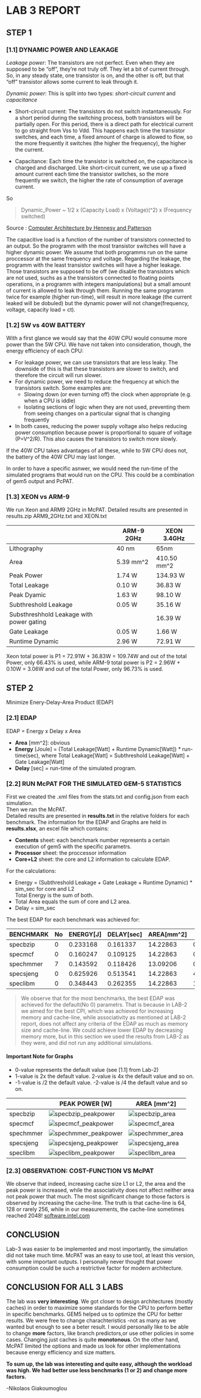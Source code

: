 # LAB 3 REPORT

## STEP 1

### [1.1] DYNAMIC POWER AND LEAKAGE

*Leakage power*: The transistors are not perfect. Even when they are supposed to be “off”, they’re not truly off. They let a bit of current through. So, in any steady state, one transistor is on, and the other is off, but that “off” transistor allows some current to leak through it.

*Dynamic power*: This is split into two types: *short-circuit current* and *capacitance*

* Short-circuit current: The transistors do not switch instantaneously. For a short period during the switching process, both transistors will be partially open. For this period, there is a direct path for electrical current to go straight from Vss to Vdd. This happens each time the transistor switches, and each time, a fixed amount of charge is allowed to flow, so the more frequently it switches (the higher the frequency), the higher the current.

* Capacitance: Each time the transistor is switched on, the capacitance is charged and discharged. Like short-circuit current, we use up a fixed amount current each time the transistor switches, so the more frequently we switch, the higher the rate of consumption of average current.

So

> Dynamic_Power ~ 1/2 x (Capacity Load) x (Voltage)(^2) x (Frequency switched)

Source : [Computer Architecture by Hennesy and Patterson](https://www.sciencedirect.com/topics/computer-science/dynamic-power)

The capacitive load is a function of the number of transistors connected to an output. So the programm with the most transistor switches will have a higher dynamic power. We assume that both programms run on the same proccessor at the same frequency and voltage. Regarding the leakage, the programm with the least transistor switches will have a higher leakage. Those transistors are supposed to be off (we disable the transistors which are not used, suchs as a the transistors connected to floating points operations, in a programm with integers manipulations) but a small amount of current is allowed to leak through them.
Running the same programm twice for example (higher run-time), will result in more leakage (the current leaked will be dobuled) but the dynamic power will not change(frequency, voltage, capacity load = ct).


### [1.2] 5W vs 40W BATTERY

With a first glance we would say that the 40W CPU would consume more power than the 5W CPU. We have not taken into consideration, though, the energy efficiency of each CPU:

* For leakage power, we can use transistors that are less leaky. The downside of this is that these transistors are slower to switch, and therefore the circuit will run slower.
* For dynamic power, we need to reduce the frequency at which the transistors switch. Some examples are:
  * Slowing down (or even turning off) the clock when appropriate (e.g. when a CPU is iddle)
  * Isolating sections of logic when they are not used, preventing them from seeing changes on a particular signal that is changing frequently
* In both cases, reducing the power supply voltage also helps reducing power consumption because power is proportional to square of voltage (P=V^2/R). This also causes the transistors to switch more slowly.

If the 40W CPU takes advantages of all these, while to 5W CPU does not, the battery of the 40W CPU may last longer.

In order to have a specific asnwer, we would need the run-time of the simulated programs that would run on the CPU. This could be a combination of gem5 output and PcPAT.

### [1.3] XEON vs ARM-9

We run Xeon and ARM9 2GHz in McPAT.
Detailed results are presented in results.zip ARM9_2GHz.txt and XEON.txt

|                                          | ARM-9 2GHz | XEON 3.4GHz |
|------------------------------------------|-----------|-------------|
| Lithography                              | 40 nm     | 65nm        |
| Area                                     | 5.39 mm^2 | 410.50 mm^2 |
| Peak Power                               | 1.74 W    | 134.93 W    |
| Total Leakage                            | 0.10 W    | 36.83 W     |
| Peak Dyamic                              | 1.63 W    | 98.10 W     |
| Subthreshold Leakage                     | 0.05 W    | 35.16 W     |
| Substhreshhold Leakage with power gating |           | 16.39 W     |
| Gate Leakage                             | 0.05 W    | 1.66 W      |
| Runtime Dynamic                          | 2.96 W    | 72.91 W     |

Xeon total power is P1 = 72.91W + 36.83W = 109.74W and out of the total Power, only 66.43% is used, while
ARM-9 total power is P2 = 2.96W + 0.10W = 3.06W and out of the total Power, only 96.73% is used.

## STEP 2

Minimize Enery-Delay-Area Product (EDAP)

### [2.1] EDAP

EDAP = Energy x Delay x Area

* 	__Area__ [mm^2]: obvious
* 	__Energy__ [Joule] = (Total Leakage[Watt] + Runtime Dynamic[Watt]) * run-time(sec), where Total Leakage[Watt] = Subthreshold Leakage[Watt] + Gate Leakage[Watt]
* 	__Delay__ [sec] = run-time of the simulated program.

### [2.2] RUN McPAT FOR THE SIMULATED GEM-5 STATISTICS

First we created the .xml files from the stats.txt and config.json from each simulation.  
Then we ran the McPAT.  
Detailed results are presented in __results.txt__ in the relative folders for each benchmark.
The information for the EDAP and Graphs are held in 	__results.xlsx__, an excel file which contains:
* 	__Contents__ sheet: each benchmark number represents a certain execution of gem5 with the specific parametrs.
* 	__Processor__ sheet: the proccessor information
* 	__Core+L2__ sheet: the core and L2 information to calculate EDAP.

For the calculations:
* Energy = (Subthreshold Leakage + Gate Leakage + Runtime Dynamic) * sim_sec for core and L2  
  Total Energy is the sum of both.
* Total Area equals the sum of core and L2 area.
* Delay = sim_sec

The best EDAP for each benchmark was achieved for:

| BENCHMARK | No | ENERGY[J] | DELAY[sec] | AREA[mm^2] | EDAP     | l1d_size | l1i_size | l2_size | l1i_assoc | l1d_assoc | l2_assoc | cache_line |
|-----------|----|-----------|------------|------------|----------|----------|----------|---------|-----------|-----------|----------|------------|
| specbzip  | 0  | 0.233168  | 0.161337   | 14.22863   | 0.535262 | 64       | 32       | 2       | 2         | 2         | 8        | 64         |
| specmcf   | 0  | 0.160247  | 0.109125   | 14.22863   | 0.248815 | 64       | 32       | 2       | 2         | 2         | 8        | 64         |
| spechmmer | 7  | 0.143592  | 0.118426   | 13.09206   | 0.22263  | 64       | 32       | 2       | 2         | 4         | 8        | 64         |
| specsjeng | 0  | 0.625926  | 0.513541   | 14.22863   | 4.573629 | 64       | 32       | 2       | 2         | 2         | 8        | 64         |
| speclibm  | 0  | 0.348443  | 0.262355   | 14.22863   | 1.30072  | 64       | 32       | 2       | 2         | 2         | 8        | 64         |


> We observe that for the most benchmarks, the best EDAP was achieved for the default(No 0) parametrs. That is because in LAB-2 we aimed for the best CPI, which was achieved for increasing memory and cache-line, while associativity as mentioned at LAB-2 report, does not affect any criteria of the EDAP as much as memory size and cache-line.
> We could achieve lower EDAP by decreasing memory more, but in this section we used the results from LAB-2 as they were, and did not run any additional simulations.

#### Important Note for Graphs
* 0-value represents the default value (see [1.1] from Lab-2)
* 1-value is 2x the default value. 2-value is 4x the default value and so on.
* -1-value is /2 the default value. -2-value is /4 the default value and so on.

|           | PEAK POWER [W]                                                                                                               | AREA [mm^2]                                                                                                             |
|-----------|------------------------------------------------------------------------------------------------------------------------------|-------------------------------------------------------------------------------------------------------------------------|
| specbzip  | ![specbzip_peakpower](https://user-images.githubusercontent.com/57758089/70469898-a44a2b80-1ad2-11ea-9419-81ab80479f8e.png)  | ![specbzip_area](https://user-images.githubusercontent.com/57758089/70469900-a4e2c200-1ad2-11ea-8edb-ca5852fdecc3.png)  |
| specmcf   | ![specmcf_peakpower](https://user-images.githubusercontent.com/57758089/70469901-a57b5880-1ad2-11ea-982b-18a271c718a1.png)   | ![specmcf_area](https://user-images.githubusercontent.com/57758089/70469903-a613ef00-1ad2-11ea-957f-3e143f0a063f.png)   |
| spechmmer | ![spechmmer_peakpower](https://user-images.githubusercontent.com/57758089/70469904-a6ac8580-1ad2-11ea-8115-dfb232d57d12.png) | ![spechmmer_area](https://user-images.githubusercontent.com/57758089/70469907-a6ac8580-1ad2-11ea-930f-f87b3aedd102.png) |
| specsjeng | ![specsjeng_peakpower](https://user-images.githubusercontent.com/57758089/70469908-a7451c00-1ad2-11ea-8bd8-40bb3eeba043.png) | ![specsjeng_area](https://user-images.githubusercontent.com/57758089/70469910-a7451c00-1ad2-11ea-92f2-f041f7ca7933.png) |
| speclibm  | ![speclibm_peakpower](https://user-images.githubusercontent.com/57758089/70469911-a7ddb280-1ad2-11ea-88ff-8ef9fa62cf1a.png)  | ![speclibm_area](https://user-images.githubusercontent.com/57758089/70469897-a3b19500-1ad2-11ea-95d8-0052cdcd4bbc.png)  |

### [2.3] OBSERVATION: COST-FUNCTION VS McPAT

We observe that indeed, increasing cache size L1 or L2, the area and the peak power is increased, while the associativity does not affect neither area not peak power that much. The most significant change to those factors is observed by increasing the cache-line. The truth is that cache-line is 64, 128 or rarely 256, while in our measurements, the cache-line sometimes reached 2048! [software.intel.com](https://software.intel.com/en-us/articles/loop-optimizations-where-blocks-are-required)

## CONCLUSION

Lab-3 was easier to be implemented and most importantly, the simulation did not take much time. McPAT was an easy to use tool, at least this version, with some important outputs. I personally never thought that power consumption could be such a restrictive factor for modern architecture.

## CONCLUSION FOR ALL 3 LABS

The lab was __very interesting__. We got closer to design architectures (mostly caches) in order to maximize some standards for the CPU to perform better in specific benchmarks. GEM5 helped us to optimize the CPU for better results. We were free to change charachteristics -not as many as we wanted but enough to see a beter result. I would personally like to be able to change __more__ factors, like branch predictors,or use other policies in some cases. Changing just caches is quite __monotonous__. On the other hand, McPAT limited the options and made us look for other implementations because energy efficiency and size matters.

__To sum up, the lab was interesting and quite easy, although the workload was high. We had better use less benchmarks (1 or 2) and change more factors.__

-Nikolaos Giakoumoglou
